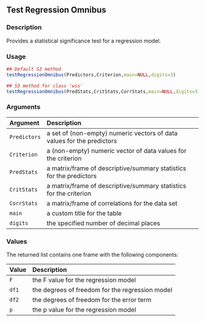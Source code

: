 ## Test Regression Omnibus

### Description

Provides a statistical significance test for a regression model.

### Usage

```r
## Default S3 method
testRegressionOmnibus(Predictors,Criterion,main=NULL,digits=3)

## S3 method for class 'wss'
testRegressionOmnibus(PredStats,CritStats,CorrStats,main=NULL,digits=3)
```

### Arguments

Argument | Description
:-- | :--
```Predictors``` | a set of (non-empty) numeric vectors of data values for the predictors
```Criterion``` | a (non-empty) numeric vector of data values for the criterion
```PredStats``` | a matrix/frame of descriptive/summary statistics for the predictors
```CritStats``` | a matrix/frame of descriptive/summary statistics for the criterion
```CorrStats``` | a matrix/frame of correlations for the data set
```main``` | a custom title for the table
```digits``` | the specified number of decimal places

### Values

The returned list contains one frame with the following components:

Value | Description
:-- | :--
```F``` | the F value for the regression model
```df1``` | the degrees of freedom for the regression model
```df2``` | the degrees of freedom for the error term
```p``` | the p value for the regression model
